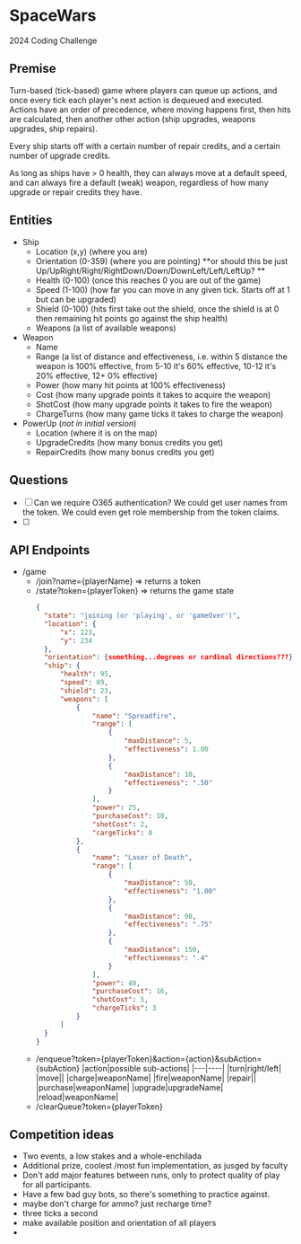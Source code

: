 # SpaceWars
2024 Coding Challenge

## Premise

Turn-based (tick-based) game where players can queue up actions, and once every tick each player's next action is dequeued and executed.  Actions have an order of precedence, where moving happens first, then hits are calculated, then another other action (ship upgrades, weapons upgrades, ship repairs).

Every ship starts off with a certain number of repair credits, and a certain number of upgrade credits.

As long as ships have > 0 health, they can always move at a default speed, and can always fire a default (weak) weapon, regardless of how many upgrade or repair credits they have.

## Entities

- Ship
    - Location (x,y) (where you are)
    - Orientation (0-359) (where you are pointing) **or should this be just Up/UpRight/Right/RightDown/Down/DownLeft/Left/LeftUp? **
    - Health (0-100) (once this reaches 0 you are out of the game)
    - Speed (1-100) (how far you can move in any given tick.  Starts off at 1 but can be upgraded)
    - Shield (0-100) (hits first take out the shield, once the shield is at 0 then remaining hit points go against the ship health)
    - Weapons (a list of available weapons)
- Weapon
    - Name
    - Range (a list of distance and effectiveness, i.e. within 5 distance the weapon is 100% effective, from 5-10 it's 60% effective, 10-12 it's 20% effective, 12+ 0% effective)
    - Power (how many hit points at 100% effectiveness)
    - Cost (how many upgrade points it takes to acquire the weapon)
    - ShotCost (how many upgrade points it takes to fire the weapon)
    - ChargeTurns (how many game ticks it takes to charge the weapon)
- PowerUp (*not in initial version*)
    - Location (where it is on the map)
    - UpgradeCredits (how many bonus credits you get)
    - RepairCredits (how many bonus credits you get)

## Questions
- [ ] Can we require O365 authentication?  We could get user names from the token.  We could even get role membership from the token claims.
- [ ] 
     
## API Endpoints
- /game
    - /join?name={playerName} => returns a token
    - /state?token={playerToken} => returns the game state
      ```json
      {
        "state": "joining (or 'playing', or 'gameOver')",  
        "location": {
            "x": 123,
            "y": 234
        },
        "orientation": {something...degrees or cardinal directions???},
        "ship": {
            "health": 95,
            "speed": 89,
            "shield": 23,
            "weapons": [
                {
                    "name": "Spreadfire",
                    "range": [
                        {
                            "maxDistance": 5,
                            "effectiveness": 1.00
                        },
                        {
                            "maxDistance": 10,
                            "effectiveness": ".50"
                        }
                    ],
                    "power": 25,
                    "purchaseCost": 10,
                    "shotCost": 2,
                    "cargeTicks": 0
                },
                {
                    "name": "Laser of Death",
                    "range": [
                        {
                            "maxDistance": 50,
                            "effectiveness": "1.00"
                        },
                        {
                            "maxDistance": 90,
                            "effectiveness": ".75"
                        },
                        {
                            "maxDistance": 150,
                            "effectiveness": ".4"
                        }
                    ],
                    "power": 40,
                    "purchaseCost": 16,
                    "shotCost": 5,
                    "chargeTicks": 3
                }
            ]
        }
      }
      ```
    - /enqueue?token={playerToken}&action={action}&subAction={subAction}
      |action|possible sub-actions|
      |---|----|
      |turn|right/left|
      |move||
      |charge|weaponName|
      |fire|weaponName|
      |repair||
      |purchase|weaponName|
      |upgrade|upgradeName|
      |reload|weaponName|
    - /clearQueue?token={playerToken}

## Competition ideas

- Two events, a low stakes and a whole-enchilada
- Additional prize, coolest /most fun implementation, as jusged by faculty
- Don't add major features between runs, only to protect quality of play for all participants.
- Have a few bad guy bots, so there's something to practice against.
- maybe don't charge for ammo? just recharge time?
- three ticks a second
- make available position and orientation of all players
- 
